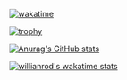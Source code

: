[![wakatime](https://wakatime.com/badge/user/77b69510-90ee-4969-96dc-ec33acb58d61.svg?style=for-the-badge)](https://wakatime.com/@77b69510-90ee-4969-96dc-ec33acb58d61)

[![trophy](https://github-profile-trophy.vercel.app/?username=Elwan-51)](https://github.com/Elwan-51/github-profile-trophy)

[![Anurag's GitHub stats](https://github-readme-stats.vercel.app/api?username=Elwan-51)](https://github.com/Elwan-51/github-readme-stats)

[![willianrod's wakatime stats](https://github-readme-stats.vercel.app/api/wakatime?username=elu)](https://github.com/elu/github-readme-stats)
